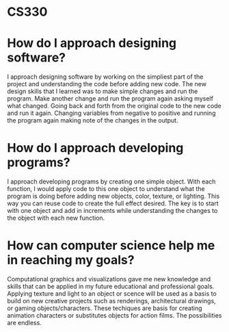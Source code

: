 # CS330
# How do I approach designing software?
I approach designing software by working on the simpliest part of the project and understanding the code before adding new code.  The new design skills that I learned was to make simple changes and run the program.  Make another change and run the program again asking myself what changed.  Going back and forth from the original code to the new code and run it again.  Changing variables from negative to positive and running the program again making note of the changes in the output.  
# How do I approach developing programs?
I approach developing programs by creating one simple object.  With each function, I would apply code to this one object to understand what the program is doing before adding new objects, color, texture, or lighting.  This way you can reuse code to create the full effect desired.  The key is to start with one object and add in increments while understanding the changes to the object with each new function.
# How can computer science help me in reaching my goals?
Computational graphics and visualizations gave me new knowledge and skills that can be applied in my future educational and professional goals.  Applying texture and light to an object or scence will be used as a basis to build on new creative projects such as renderings, architectural drawings, or gaming objects/characters.  These techiques are basis for creating animation characters or substitutes objects for action films.  The possibilities are endless. 
